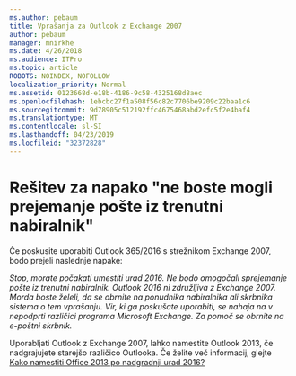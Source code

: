 ```yaml
---
ms.author: pebaum
title: Vprašanja za Outlook z Exchange 2007
author: pebaum
manager: mnirkhe
ms.date: 4/26/2018
ms.audience: ITPro
ms.topic: article
ROBOTS: NOINDEX, NOFOLLOW
localization_priority: Normal
ms.assetid: 0123668d-e18b-4186-9c58-4325168d8aec
ms.openlocfilehash: 1ebcbc27f1a508f56c82c7706be9209c22baa1c6
ms.sourcegitcommit: 9d78905c512192ffc4675468abd2efc5f2e4baf4
ms.translationtype: MT
ms.contentlocale: sl-SI
ms.lasthandoff: 04/23/2019
ms.locfileid: "32372828"
---
```

# <a name="solution-for-error-you-wont-be-able-to-receive-mail-from-a-current-mailbox"></a>Rešitev za napako "ne boste mogli prejemanje pošte iz trenutni nabiralnik"
Če poskusite uporabiti Outlook 365/2016 s strežnikom Exchange 2007, bodo prejeli naslednje napake:

*Stop, morate počakati umestiti urad 2016. Ne bodo omogočali sprejemanje pošte iz trenutni nabiralnik. Outlook 2016 ni združljiva z Exchange 2007. Morda boste želeli, da se obrnite na ponudnika nabiralnika ali skrbnika sistema o tem vprašanju. Vir, ki ga poskušate uporabiti, se nahaja na v nepodprti različici programa Microsoft Exchange. Za pomoč se obrnite na e-poštni skrbnik.*

Uporabljati Outlook z Exchange 2007, lahko namestite Outlook 2013, če nadgrajujete starejšo različico Outlooka. Če želite več informacij, glejte [Kako namestiti Office 2013 po nadgradnji urad 2016?](https://support.office.com/article/a6ca92f4-cbb4-4609-9fdb-f8d3dd6812f3)